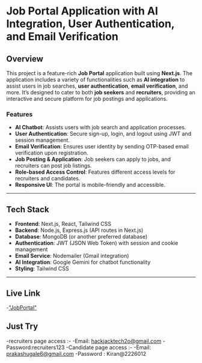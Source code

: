# Job Portal Application with AI Integration, User Authentication, and Email Verification

## Overview
This project is a feature-rich **Job Portal** application built using **Next.js**. The application includes a variety of functionalities such as **AI integration** to assist users in job searches, **user authentication**, **email verification**, and more. It’s designed to cater to both **job seekers** and **recruiters**, providing an interactive and secure platform for job postings and applications.

### Features
- **AI Chatbot**: Assists users with job search and application processes.
- **User Authentication**: Secure sign-up, login, and logout using JWT and session management.
- **Email Verification**: Ensures user identity by sending OTP-based email verification upon registration.
- **Job Posting & Application**: Job seekers can apply to jobs, and recruiters can post job listings.
- **Role-based Access Control**: Features different access levels for recruiters and candidates.
- **Responsive UI**: The portal is mobile-friendly and accessible.

---

## Tech Stack
- **Frontend**: Next.js, React, Tailwind CSS
- **Backend**: Node.js, Express.js (API routes in Next.js)
- **Database**: MongoDB (or another preferred database)
- **Authentication**: JWT (JSON Web Token) with session and cookie management
- **Email Service**: Nodemailer (Gmail integration)
- **AI Integration**: Google Gemini for chatbot functionality
- **Styling**: Tailwind CSS

---

## Live Link
-["JobPortal"](https://jobportal-beta-indol.vercel.app/)
## Just Try 
-recruiters page access :-
-Email: hackjacktech2o@gmail.com
-Password:recruiters123
-Candidate page access :-
-Email: prakashugale6@gmail.com
-Password : Kiran@2226012
